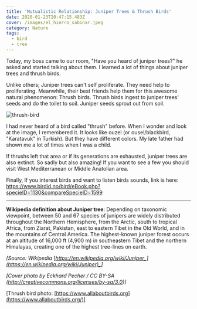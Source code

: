 ```yaml
---
title: 'Mutualistic Relationship: Juniper Trees & Thrush Birds'
date: 2020-01-23T20:47:15.483Z
cover: /images/el_hierro_sabinar.jpeg
category: Nature
tags:
  - bird
  - tree
---
```

Today, my boss came to our room, "Have you heard of juniper trees?" he asked and started talking about them. I learned a lot of things about juniper trees and thrush birds.

Unlike others; Juniper trees can't self proliferate. They need help to proliferating. Meanwhile, their best friends help them for this awesome natural phenomenon: Thrush birds. Thrush birds ingest to juniper trees' seeds and do the toilet to soil. Juniper seeds sprout out from soil. 

![thrush-bird](/images/thrush-bird.jpg "thrush bird")

I had never heard of a bird called "thrush" before. When I wonder and look at the image, I remembered it. It looks like ouzel (or ousel/blackbird, "Karatavuk" in Turkish). But they have different colors. My late father had shown me a lot of times when I was a child.

If thrushs left that area or if its generations are exhausted, juniper trees are also extinct. So sadly but also amazing! If you want to see a few you should visit West Mediterranean or Middle Anatolian area.

Finally, If you interest birds and want to listen birds sounds, link is here: <https://www.birdid.no/bird/eBook.php?specieID=1130&compareSpecieID=1599>

- - -

**Wikipedia definition about Juniper tree**: Depending on taxonomic viewpoint, between 50 and 67 species of junipers are widely distributed throughout the Northern Hemisphere, from the Arctic, south to tropical Africa, from Ziarat, Pakistan, east to eastern Tibet in the Old World, and in the mountains of Central America. The highest-known juniper forest occurs at an altitude of 16,000 ft (4,900 m) in southeastern Tibet and the northern Himalayas, creating one of the highest tree-lines on earth.

_[Source: Wikipedia_ [_https://en.wikipedia.org/wiki/Juniper_](https://en.wikipedia.org/wiki/Juniper)_]_

_\[Cover photo by Eckhard Pecher / CC BY-SA (http://creativecommons.org/licenses/by-sa/3.0)]_ 

[Thrush bird photo: [https://www.allaboutbirds.org](https://www.allaboutbirds.org/)]
